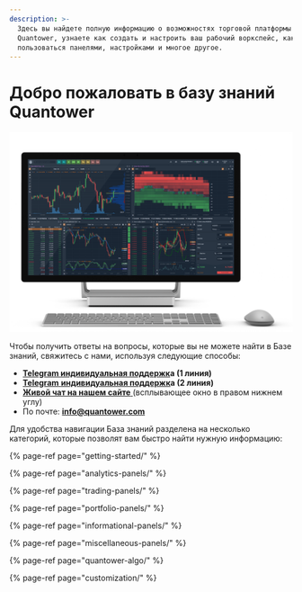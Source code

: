 ```yaml
---
description: >-
  Здесь вы найдете полную информацию о возможностях торговой платформы
  Quantower, узнаете как создать и настроить ваш рабочий воркспейс, как
  пользоваться панелями, настройками и многое другое.
---
```


# Добро пожаловать в базу знаний Quantower

![](.gitbook/assets/main-workspace-for-help.png)

Чтобы получить ответы на вопросы, которые вы не можете найти в Базе знаний, свяжитесь с нами, используя следующие способы:

* [**Telegram индивидуальная поддержк**](https://t.me/quantower)**а \(1 линия\)**
* [**Telegram** ](https://t.me/quantower)[**индивидуальная поддержк**](https://t.me/quantower)**а \(2 линия\)**
* [**Живой чат на нашем сайте** ](https://www.quantower.com/)\(всплывающее окно в правом нижнем углу\)
* По почте:  **info@quantower.com**

Для удобства навигации База знаний разделена на несколько категорий, которые позволят вам быстро найти нужную информацию:

{% page-ref page="getting-started/" %}

{% page-ref page="analytics-panels/" %}

{% page-ref page="trading-panels/" %}

{% page-ref page="portfolio-panels/" %}

{% page-ref page="informational-panels/" %}

{% page-ref page="miscellaneous-panels/" %}

{% page-ref page="quantower-algo/" %}

{% page-ref page="customization/" %}



